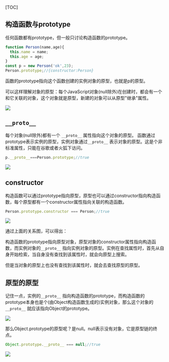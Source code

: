 [TOC]

## 构造函数与prototype

任何函数都有prototype，但一般只讨论构造函数的prototype。

```javascript
function Person(name,age){
  this.name = name;
  this.age = age;
}
const p = new Person('ok',23);
Person.prototype;//{constructor:Person}
```

函数的prototype指向这个函数创建的实例对象的原型，也就是p的原型。

可以这样理解对象的原型：每个JavaScript对象(null除外)在创建时，都会有一个和它关联的对象，这个对象就是原型，新建的对象可以从原型"继承"属性。

![](http://ojv7mano6.bkt.clouddn.com/18-1-29/33192803.jpg)

## `__proto__`

每个对象(null除外)都有一个 `__proto__` 属性指向这个对象的原型。  函数通过prototype表示实例的原型，实例对象通过`__proto__` 表示对象的原型。这是个非标准属性，只能在谷歌或者火狐下访问。

```javascript
p.__proto__===Person.prototype;//true		
```

![](http://ojv7mano6.bkt.clouddn.com/18-1-29/83826637.jpg)

## constructor

构造函数可以通过prototype指向原型，原型也可以通过constructor指向构造函数，每个原型都有一个constructor属性指向关联的构造函数。

```javascript
Person.prototype.constructor === Person;//true
```

![](http://ojv7mano6.bkt.clouddn.com/18-1-29/46210567.jpg)

通过上面的关系图，可以得出：

构造函数的prototype指向原型对象，原型对象的constructor属性指向构造函数，而实例对象的`__proto__` 指向实例对象的原型。实例在查找属性时，首先从自身开始检索，当自身没有查找到该属性时，就会向原型上搜索。

但是当对象的原型上也没有查找到该属性时，就会去查找原型的原型。

## 原型的原型

记住一点，实例的`__proto__` 指向构造函数的prototype，而构造函数的prototype本身也是个(由Object构造函数生成的)实例对象，那么这个对象的 `__proto__` 就应该指向Object的prototype。

![](http://ojv7mano6.bkt.clouddn.com/18-1-29/51585653.jpg)

那么Object.prototype的原型呢？是null。null表示没有对象，它是原型链的终点。

```javascript
Object.prototype.__proto__ === null;//true
```

![](http://ojv7mano6.bkt.clouddn.com/18-1-29/58209995.jpg)
